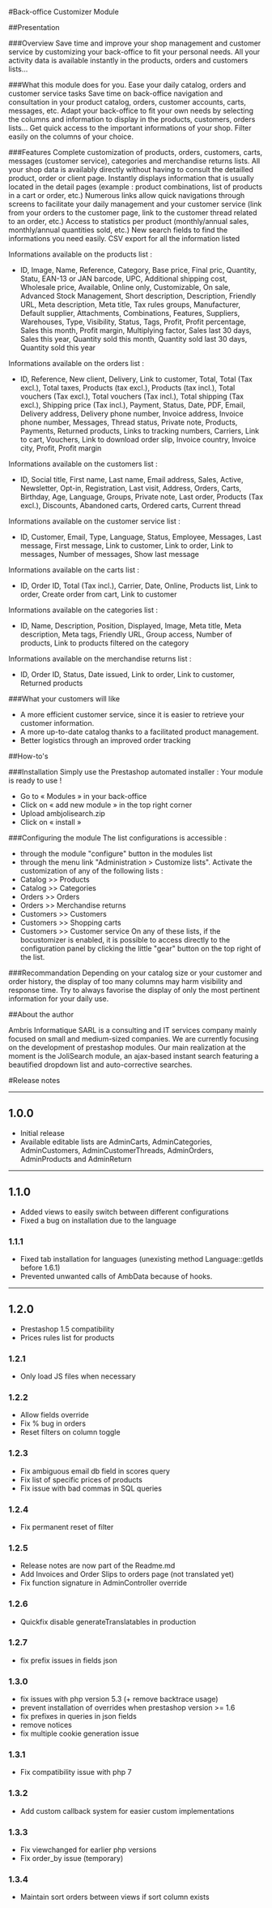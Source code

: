 #Back-office Customizer Module

##Presentation

###Overview
Save time and improve your shop management and customer service by customizing your back-office to fit your personal needs. All your activity data is available instantly in the products, orders and customers lists...

###What this module does for you.
Ease your daily catalog, orders and customer service tasks
Save time on back-office navigation and consultation in your product catalog, orders, customer accounts, carts, messages, etc.
Adapt your back-office to fit your own needs by selecting the columns and information to display in the products, customers, orders lists...
Get quick access to the important informations of your shop.
Filter easily on the columns of your choice.

###Features
Complete customization of products, orders, customers, carts, messages (customer service), categories and merchandise returns lists.
All your shop data is availably directly without having to consult the detailled product, order or client page.
Instantly displays information that is usually located in the detail pages (example : product combinations, list of products in a cart or order, etc.)
Numerous links allow quick navigations through screens to facilitate your daily management and your customer service (link from your orders to the customer page, link to the customer thread related to an order, etc.)
Access to statistics per product (monthly/annual sales, monthly/annual quantities sold, etc.)
New search fields to find the informations you need easily.
CSV export for all the information listed

Informations available on the products list :
- ID, Image, Name, Reference, Category, Base price, Final pric, Quantity, Statu, EAN-13 or JAN barcode, UPC, Additional shipping cost, Wholesale price, Available, Online only, Customizable, On sale, Advanced Stock Management, Short description, Description, Friendly URL, Meta description, Meta title, Tax rules groups, Manufacturer, Default supplier, Attachments, Combinations, Features, Suppliers, Warehouses, Type, Visibility, Status, Tags, Profit, Profit percentage, Sales this month, Profit margin, Multiplying factor, Sales last 30 days, Sales this year, Quantity sold this month, Quantity sold last 30 days, Quantity sold this year

Informations available on the orders list :
- ID, Reference, New client, Delivery, Link to customer, Total, Total (Tax excl.), Total taxes, Products (tax excl.), Products (tax incl.), Total vouchers (Tax excl.), Total vouchers (Tax incl.), Total shipping (Tax excl.), Shipping price (Tax incl.), Payment, Status, Date, PDF,  Email, Delivery address, Delivery phone number, Invoice address, Invoice phone number, Messages, Thread status, Private note, Products, Payments, Returned products, Links to tracking numbers, Carriers, Link to cart, Vouchers, Link to download order slip, Invoice country, Invoice city, Profit, Profit margin

Informations available on the customers list :
- ID, Social title, First name, Last name, Email address, Sales, Active, Newsletter, Opt-in, Registration, Last visit, Address, Orders, Carts, Birthday, Age, Language, Groups, Private note, Last order, Products (Tax excl.), Discounts, Abandoned carts, Ordered carts, Current thread

Informations available on the customer service list :
- ID, Customer, Email, Type, Language, Status, Employee, Messages, Last message, First message, Link to customer, Link to order, Link to messages, Number of messages, Show last message

Informations available on the carts list :
- ID, Order ID,  Total (Tax incl.), Carrier, Date, Online, Products list, Link to order, Create order from cart, Link to customer

Informations available on the categories list :
- ID, Name, Description, Position, Displayed, Image, Meta title, Meta description, Meta tags, Friendly URL, Group access, Number of products, Link to products filtered on the category

Informations available on the merchandise returns list :
- ID, Order ID, Status, Date issued, Link to order, Link to customer, Returned products

###What your customers will like
- A more efficient customer service, since it is easier to retrieve your customer information.
- A more up-to-date catalog thanks to a facilitated product management.
- Better logistics through an improved order tracking

##How-to's

###Installation
Simply use the Prestashop automated installer : Your module is ready to use !
- Go to « Modules » in your back-office
- Click on « add new module » in the top right corner
- Upload ambjolisearch.zip
- Click on « install »

###Configuring the module
The list configurations is accessible :
- through the module "configure" button in the modules list
- through the menu link "Administration > Customize lists".
Activate the customization of any of the following lists :
- Catalog >> Products
- Catalog >> Categories
- Orders >> Orders
- Orders >> Merchandise returns
- Customers >> Customers
- Customers >> Shopping carts
- Customers >> Customer service
On any of these lists, if the bocustomizer is enabled, it is possible to access directly to the configuration panel by clicking the little "gear" button on the top right of the list.

###Recommandation
Depending on your catalog size or your customer and order history, the display of too many columns may harm visibility and response time. Try to always favorise the display of only the most pertinent information for your daily use.

##About the author

Ambris Informatique SARL is a consulting and IT services company mainly focused on small and medium-sized companies. We are currently focusing on the development of prestashop modules. Our main realization at the moment is the JoliSearch module, an ajax-based instant search featuring a beautified dropdown list and auto-corrective searches.

#Release notes
- --
## 1.0.0
- Initial release
- Available editable lists are AdminCarts, AdminCategories, AdminCustomers, AdminCustomerThreads, AdminOrders, AdminProducts and AdminReturn

- --
## 1.1.0
- Added views to easily switch between different configurations
- Fixed a bug on installation due to the language

### 1.1.1
- Fixed tab installation for languages (unexisting method Language::getIds before 1.6.1)
- Prevented unwanted calls of AmbData because of hooks.

- --
## 1.2.0
- Prestashop 1.5 compatibility
- Prices rules list for products

### 1.2.1
- Only load JS files when necessary

### 1.2.2
- Allow fields override
- Fix % bug in orders
- Reset filters on column toggle

### 1.2.3
- Fix ambiguous email db field in scores query
- Fix list of specific prices of products
- Fix issue with bad commas in SQL queries

### 1.2.4
- Fix permanent reset of filter

### 1.2.5
- Release notes are now part of the Readme.md
- Add Invoices and Order Slips to orders page (not translated yet)
- Fix function signature in AdminController override

### 1.2.6
- Quickfix disable generateTranslatables in production

### 1.2.7
- fix prefix issues in fields json

### 1.3.0
- fix issues with php version 5.3 (+ remove backtrace usage)
- prevent installation of overrides when prestashop version >= 1.6
- fix prefixes in queries in json fields
- remove notices
- fix multiple cookie generation issue

### 1.3.1
- Fix compatibility issue with php 7

### 1.3.2
- Add custom callback system for easier custom implementations

### 1.3.3
- Fix viewchanged for earlier php versions
- Fix order_by issue (temporary)

### 1.3.4
- Maintain sort orders between views if sort column exists